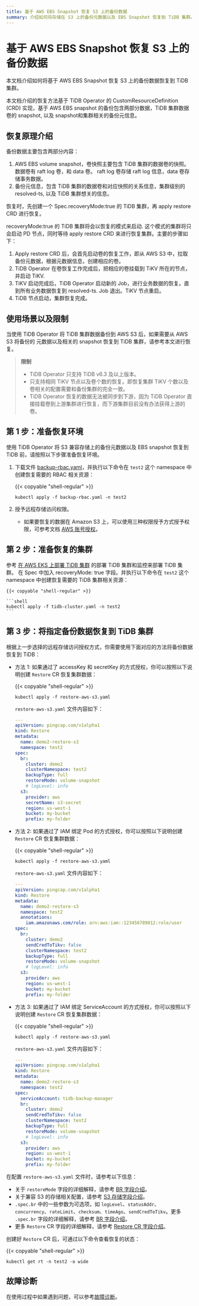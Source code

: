 ```yaml
---
title: 基于 AWS EBS Snapshot 恢复 S3 上的备份数据
summary: 介绍如何将存储在 S3 上的备份元数据以及 EBS Snapshot 恢复到 TiDB 集群。
---
```


# 基于 AWS EBS Snapshot 恢复 S3 上的备份数据

本文档介绍如何将基于 AWS EBS Snapshot 恢复 S3 上的备份数据恢复到 TiDB 集群。

本文档介绍的恢复方法基于 TiDB Operator 的 CustomResourceDefinition (CRD) 实现，基于 AWS EBS snapshot 的备份包含两部分数据，TiDB 集群数据卷的 snapshot, 以及 snapshot和集群相关的备份元信息。

## 恢复原理介绍
备份数据主要包含两部分内容：

   1. AWS EBS volume snapshot，卷快照主要包含 TiDB 集群的数据卷的快照。数据卷有 raft log 卷，和 data 卷。 raft log 卷存储 raft log 信息，data 卷存储事务数据。
   2. 备份元信息，包含 TiDB 集群的数据卷和对应快照的关系信息，集群级别的 resolved-ts, 以及 TiDB 集群想关的信息。

恢复时，先创建一个 Spec.recoveryMode:true 的 TiDB 集群，再 apply restore CRD 进行恢复。

recoveryMode:true 的 TiDB 集群将会以恢复的模式来启动. 这个模式的集群将只会启动 PD 节点，同时等待 apply restore CRD 来进行恢复集群。主要的步骤如下：

1. Apply restore CRD 后，会首先启动卷的恢复工作，即从 AWS S3 中，拉取备份元数据，根据元数据信息，创建相应的卷。
2. TiDB Operator 在卷恢复工作完成后，把相应的卷挂载到 TiKV 所在的节点，并启动 TiKV.
3. TiKV 启动完成后，TiDB Operator 启动新的 Job，进行业务数据的恢复。直到所有业务数据恢复到 resolved-ts. Job 退出。TiKV 节点重启。
4. TiDB 节点启动，集群恢复完成。

## 使用场景以及限制

当使用 TiDB Operator 将 TiDB 集群数据备份到 AWS S3 后，如果需要从 AWS S3 将备份的 元数据以及相关的 snapshot 恢复到 TiDB 集群，请参考本文进行恢复。

> **限制**
>
> - TiDB Operator 只支持 TiDB v6.3 及以上版本。
> - 只支持相同 TiKV 节点以及卷个数的恢复。即恢复集群 TiKV 个数以及卷相关的配置需要和备份集群的完全一致。
> - TiDB Operator 恢复的数据无法被同步到下游，因为 TiDB Operator 直接挂载卷到上游集群进行恢复，而下游集群目前没有办法获得上游的卷。

## 第 1 步：准备恢复环境

使用 TiDB Operator 将 S3 兼容存储上的备份元数据以及 EBS snapshot 恢复到 TiDB 前，请按照以下步骤准备恢复环境。

1. 下载文件 [backup-rbac.yaml](https://github.com/pingcap/tidb-operator/blob/master/manifests/backup/backup-rbac.yaml)，并执行以下命令在 `test2` 这个 namespace 中创建恢复需要的 RBAC 相关资源：

    {{< copyable "shell-regular" >}}

    ```shell
    kubectl apply -f backup-rbac.yaml -n test2
    ```

2. 授予远程存储访问权限。

    - 如果要恢复的数据在 Amazon S3 上，可以使用三种权限授予方式授予权限，可参考文档 [AWS 账号授权](grant-permissions-to-remote-storage.md#aws-账号授权)。

## 第 2 步：准备恢复的集群

参考 [在 AWS EKS 上部署 TiDB 集群](deploy-on-aws-eks.md) 的部署 TiDB 集群和监控来部署 TiDB 集群。
在 Spec 中加入 recoveryMode: true 字段。并执行以下命令在 `test2` 这个 namespace 中创建恢复需要的 TiDB 集群相关资源：

    {{< copyable "shell-regular" >}}

    ```shell
    kubectl apply -f tidb-cluster.yaml -n test2
    ```

## 第 3 步：将指定备份数据恢复到 TiDB 集群

根据上一步选择的远程存储访问授权方式，你需要使用下面对应的方法将备份数据恢复到 TiDB：

+ 方法 1: 如果通过了 accessKey 和 secretKey 的方式授权，你可以按照以下说明创建 `Restore` CR 恢复集群数据：

    {{< copyable "shell-regular" >}}

    ```shell
    kubectl apply -f restore-aws-s3.yaml
    ```

    `restore-aws-s3.yaml` 文件内容如下：

    ```yaml
    ---
    apiVersion: pingcap.com/v1alpha1
    kind: Restore
    metadata:
      name: demo2-restore-s3
      namespace: test2
    spec:
      br:
        cluster: demo2
        clusterNamespace: test2
        backupType: full
        restoreMode: volume-snapshot
        # logLevel: info
      s3:
        provider: aws
        secretName: s3-secret
        region: us-west-1
        bucket: my-bucket
        prefix: my-folder
    ```

+ 方法 2: 如果通过了 IAM 绑定 Pod 的方式授权，你可以按照以下说明创建 `Restore` CR 恢复集群数据：

    {{< copyable "shell-regular" >}}

    ```shell
    kubectl apply -f restore-aws-s3.yaml
    ```

    `restore-aws-s3.yaml` 文件内容如下：

    ```yaml
    ---
    apiVersion: pingcap.com/v1alpha1
    kind: Restore
    metadata:
      name: demo2-restore-s3
      namespace: test2
      annotations:
        iam.amazonaws.com/role: arn:aws:iam::123456789012:role/user
    spec:
      br:
        cluster: demo2
        sendCredToTikv: false
        clusterNamespace: test2
        backupType: full
        restoreMode: volume-snapshot
        # logLevel: info
      s3:
        provider: aws
        region: us-west-1
        bucket: my-bucket
        prefix: my-folder
    ```

+ 方法 3: 如果通过了 IAM 绑定 ServiceAccount 的方式授权，你可以按照以下说明创建 `Restore` CR 恢复集群数据：

    {{< copyable "shell-regular" >}}

    ```shell
    kubectl apply -f restore-aws-s3.yaml
    ```

    `restore-aws-s3.yaml` 文件内容如下：

    ```yaml
    ---
    apiVersion: pingcap.com/v1alpha1
    kind: Restore
    metadata:
      name: demo2-restore-s3
      namespace: test2
    spec:
      serviceAccount: tidb-backup-manager
      br:
        cluster: demo2
        sendCredToTikv: false
        clusterNamespace: test2
        backupType: full
        restoreMode: volume-snapshot
        # logLevel: info
      s3:
        provider: aws
        region: us-west-1
        bucket: my-bucket
        prefix: my-folder
    ```

在配置 `restore-aws-s3.yaml` 文件时，请参考以下信息：

- 关于 `restoreMode` 字段的详细解释，请参考 [BR 字段介绍](backup-restore-cr.md#br-字段介绍)。
- 关于兼容 S3 的存储相关配置，请参考 [S3 存储字段介绍](backup-restore-cr.md#s3-存储字段介绍)。
- `.spec.br` 中的一些参数为可选项，如 `logLevel`、`statusAddr`、`concurrency`、`rateLimit`、`checksum`、`timeAgo`、`sendCredToTikv`。更多 `.spec.br` 字段的详细解释，请参考 [BR 字段介绍](backup-restore-cr.md#br-字段介绍)。
- 更多 `Restore` CR 字段的详细解释，请参考 [Restore CR 字段介绍](backup-restore-cr.md#restore-cr-字段介绍)。

创建好 `Restore` CR 后，可通过以下命令查看恢复的状态：

{{< copyable "shell-regular" >}}

```shell
kubectl get rt -n test2 -o wide
```

## 故障诊断

在使用过程中如果遇到问题，可以参考[故障诊断](deploy-failures.md)。